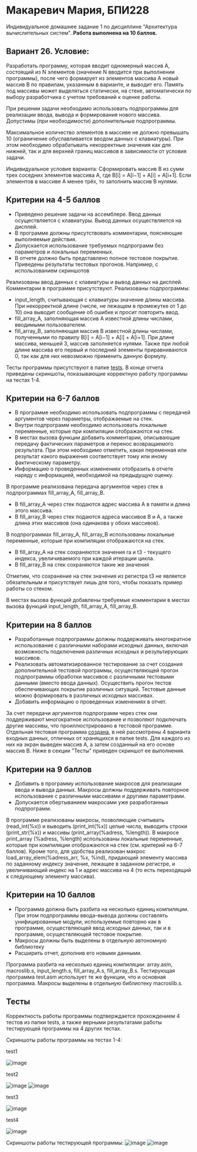 # Макаревич Мария, БПИ228
Индивидуальное домашнее задание 1 по дисциплине "Архитектура вычислительных систем".
**Работа выполнена на 10 баллов.**
## Вариант 26. Условие:
Разработать программу, которая вводит одномерный массив A, состоящий из N элементов (значение N вводится при выполнении программы), после чего формирует из элементов массива A новый массив B по правилам, указанным в варианте, и выводит его. Память под массивы может выделяться статически, на стеке, автоматически по выбору разработчика с учетом требований к оценке работы.

При решении задачи необходимо использовать подпрограммы для реализации ввода, вывода и формирования нового массива. Допустимы (при необходимости) дополнительные подпрограммы.

Максимальное количество элементов в массиве не должно превышать 10 (ограничение обуславливается вводом данных с клавиатуры). При этом необходимо обрабатывать некорректные значения как для нижней, так и для верхней границ массивов в зависимости от условия задачи.

Индивидуальное условие варианта: Сформировать массив B из сумм трех соседних элементов массива A, где B\[i] = A\[i−1] + A\[i] + A\[i+1]. Если элементов в массиве А менее трёх, то заполнить массив В нулями.
## Критерии на 4-5 баллов
- Приведено решение задачи на ассемблере. Ввод данных осуществляется с клавиатуры. Вывод данных осуществляется на дисплей.
- В программе должны присутствовать комментарии, поясняющие выполняемые действия.
- Допускается использование требуемых подпрограмм без параметров и локальных переменных.
- В отчете должно быть представлено полное тестовое покрытие. Приведены результаты тестовых прогонов. Например, с использованием скриншотов

Реализованы ввод данных с клавиатуры и вывод данных на дисплей. Комментарии в программе присутствуют. Реализованы подпрограммы:
- input_length, считывающая с клавиатуры значение длины массива. При некорректной длине (числе, не лежащем в промежутке от 1 до 10) она выводит сообщение об ошибке и просит повторить ввод.
- fill_array_A, заполняющая массив A известной длины числами, вводимыми пользователем.
- fill_array_B, заполняющая массив B известной длины числами, полученными по правилу B\[i] = A\[i−1] + A\[i] + A\[i+1]. При длине массива, меньшей 3, массив заполняется нулями. Также при любой длине массива его первый и последний элементы приравниваются 0, так как для них невозможно применить данную формулу.

Тесты программы присутствуют в папке [tests](tests). В конце отчета приведены скриншоты, показывающие корректную работу программы на тестах 1-4.
## Критерии на 6-7 баллов
- В программе необходимо использовать подпрограммы с передачей аргументов через параметры, отображаемые на стек.
- Внутри подпрограмм необходимо использовать локальные переменные, которые при компиляции отображаются на стек.
- В местах вызова функции добавить комментарии, описывающие передачу фактических параметров и перенос возвращаемого результата. При этом необходимо отметить, какая переменная или результат какого выражения соответствует тому или иному фактическому параметру.
- Информацию о проведенных изменениях отобразить в отчете наряду с информацией, необходимой на предыдущую оценку.

В программе реализована передача аргументов через стек в подпрограммах fill_array_A, fill_array_B.

- В fill_array_A через стек подаются адрес массива A в памяти и длина этого массива.
- В fill_array_B через стек подаются адреса массивов B и A, а также длина этих массивов (она одинакова у обоих массивов).

В подпрограммах fill_array_A, fill_array_B использованы локальные переменные, которые при компиляции отображаются на стек. 

- В fill_array_A на стек сохраняются значения ra и t3 - текущего индекса, увеличиваемого при каждой итерации цикла.
- В fill_array_B на стек сохраняются такие же значения

Отметим, что сохранение на стек значения из регистра t3 не является обязательным и присутствует лишь для того, чтобы показать пример работы со стеком.

В местах вызова функций добавлены требуемые комментарии в местах вызова функций input_length, fill_array_A, fill_array_B.
## Критерии на 8 баллов
- Разработанные подпрограммы должны поддерживать многократное использование с различными наборами исходных данных, включая возможность подключения различных исходных и результирующих массивов.
- Реализовать автоматизированное тестирование за счет создания дополнительной тестовой программы, осуществляющей прогон подпрограммы обработки массивов с различными тестовыми данными (вместо ввода данных). Осуществить прогон тестов обеспечивающих покрытие различных ситуаций. Тестовые данные можно формировать в различных исходных массивах.
- Добавить информацию о проведенных изменениях в отчет.

За счет передачи аргументов подпрограмм через стек они поддерживают многократное использование и позволяют подключать другие массивы, что проиллюстрировано в тестовой программе. Отдельная тестовая программа [создана](code/test.asm), в ней рассмотрены 4 варианта входных данных, отличных от хранящихся в папке tests. Для каждого из них на экран выведен массив A, а затем созданный на его основе массив B. Ниже в секции "Тесты" приведен скриншот ее выполнения.
## Критерии на 9 баллов
- Добавить в программу использование макросов для реализации ввода и вывода данных. Макросы должны поддерживать повторное использование с различными массивами и другими параметрами.
- Допускается обертыванием макросами уже разработанных подпрограмм.

В программе реализованы макросы, позволяющие считывать (read_int(%x)) и выводить (print_int(%x)) целые числа, выводить строки (print_str(%x)) и массивы (print_array(%adress, %length)). В макросе print_array (%adress, %length) использованы локальные переменные, которые при компиляции отображаются на стек (см. критерий на 6-7 баллов). Кроме того, для удобства реализован макрос load_array_elem(%adress_arr, %x, %ind), придающий элементу массива по заданному индексу значение, лежащее в заданном регистре, и увеличивающий индекс на 1 и адрес массива на 4 (то есть переходящий к следующему элементу массива).
## Критерии на 10 баллов
- Программа должна быть разбита на несколько единиц компиляции. При этом подпрограммы ввода–вывода должны составлять унифицированные модули, используемые повторно как в программе, осуществляющей ввод исходных данных, так и в программе, осуществляющей тестовое покрытие.
- Макросы должны быть выделены в отдельную автономную библиотеку
- Расширить отчет, дополнив его новыми данными.

Программа разбита на несколько единиц компиляции: array.asm, macroslib.s, input_length.s, fill_array_A.s, fill_array_B.s. Тестирующая программа test.asm использует те же функции, что и основная программа. Макросы выделены в отдельную библиотеку macroslib.s.
## Тесты
Корректность работы программы подтверждается прохождением 4 тестов из папки tests, а также верными результатами работы тестирующей программы на 4 других тестах.

Скриншоты работы программы на тестах 1-4:

test1

![image](https://github.com/makar-with-tea/makar-with-tea-CSA-IHW1/assets/79705001/81fa5795-5ad6-4ff3-bcab-c4e39047c558)

test2

![image](https://github.com/makar-with-tea/makar-with-tea-CSA-IHW1/assets/79705001/d651f90c-35ad-48f3-942c-a83bc4639021)
![image](https://github.com/makar-with-tea/makar-with-tea-CSA-IHW1/assets/79705001/ba6a49d5-ca5d-43a8-9023-f3bdb20031df)

test3

![image](https://github.com/makar-with-tea/makar-with-tea-CSA-IHW1/assets/79705001/b148c9f1-a9d2-475c-aa07-0f6b20713ff2)

test4

![image](https://github.com/makar-with-tea/makar-with-tea-CSA-IHW1/assets/79705001/0566990e-aae0-4cc1-adb0-fb63cf2f12f0)

Скриншоты работы тестирующей программы:
![image](https://github.com/makar-with-tea/makar-with-tea-CSA-IHW1/assets/79705001/734cbd66-ad04-4d68-97f3-e95e14a0e1ba)
![image](https://github.com/makar-with-tea/makar-with-tea-CSA-IHW1/assets/79705001/32d07070-64be-4f4b-9102-b7bbc4f44378)

